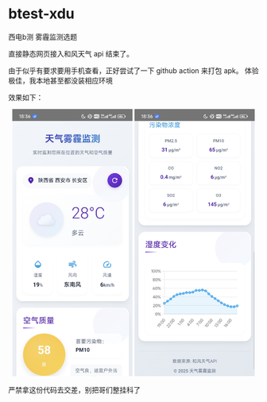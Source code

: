 # btest-xdu
西电b测 雾霾监测选题

直接静态网页接入和风天气 api 结束了。

由于似乎有要求要用手机查看，正好尝试了一下 github action 来打包 apk。
体验极佳，我本地甚至都没装相应环境

效果如下：

<p align="center">
  <img src="pictures/p1.jpg" alt="效果图1" width="48%">
  <img src="pictures/p2.jpg" alt="效果图2" width="48%">
</p>


严禁拿这份代码去交差，别把哥们整挂科了